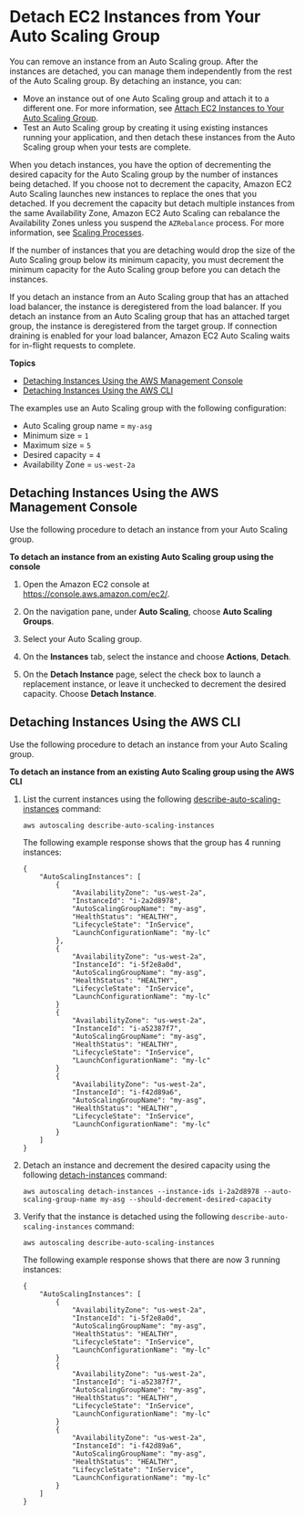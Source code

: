# Detach EC2 Instances from Your Auto Scaling Group<a name="detach-instance-asg"></a>

You can remove an instance from an Auto Scaling group\. After the instances are detached, you can manage them independently from the rest of the Auto Scaling group\. By detaching an instance, you can:
+ Move an instance out of one Auto Scaling group and attach it to a different one\. For more information, see [Attach EC2 Instances to Your Auto Scaling Group](attach-instance-asg.md)\.
+ Test an Auto Scaling group by creating it using existing instances running your application, and then detach these instances from the Auto Scaling group when your tests are complete\.

When you detach instances, you have the option of decrementing the desired capacity for the Auto Scaling group by the number of instances being detached\. If you choose not to decrement the capacity, Amazon EC2 Auto Scaling launches new instances to replace the ones that you detached\. If you decrement the capacity but detach multiple instances from the same Availability Zone, Amazon EC2 Auto Scaling can rebalance the Availability Zones unless you suspend the `AZRebalance` process\. For more information, see [Scaling Processes](as-suspend-resume-processes.md#process-types)\.

If the number of instances that you are detaching would drop the size of the Auto Scaling group below its minimum capacity, you must decrement the minimum capacity for the Auto Scaling group before you can detach the instances\.

If you detach an instance from an Auto Scaling group that has an attached load balancer, the instance is deregistered from the load balancer\. If you detach an instance from an Auto Scaling group that has an attached target group, the instance is deregistered from the target group\. If connection draining is enabled for your load balancer, Amazon EC2 Auto Scaling waits for in\-flight requests to complete\.

**Topics**
+ [Detaching Instances Using the AWS Management Console](#detach-instance-console)
+ [Detaching Instances Using the AWS CLI](#detach-instance-aws-cli)

The examples use an Auto Scaling group with the following configuration:
+ Auto Scaling group name = `my-asg`
+ Minimum size = `1`
+ Maximum size = `5`
+ Desired capacity = `4`
+ Availability Zone = `us-west-2a`

## Detaching Instances Using the AWS Management Console<a name="detach-instance-console"></a>

Use the following procedure to detach an instance from your Auto Scaling group\.

**To detach an instance from an existing Auto Scaling group using the console**

1. Open the Amazon EC2 console at [https://console\.aws\.amazon\.com/ec2/](https://console.aws.amazon.com/ec2/)\.

1. On the navigation pane, under **Auto Scaling**, choose **Auto Scaling Groups**\.

1. Select your Auto Scaling group\.

1. On the **Instances** tab, select the instance and choose **Actions**, **Detach**\.

1. On the **Detach Instance** page, select the check box to launch a replacement instance, or leave it unchecked to decrement the desired capacity\. Choose **Detach Instance**\.

## Detaching Instances Using the AWS CLI<a name="detach-instance-aws-cli"></a>

Use the following procedure to detach an instance from your Auto Scaling group\.

**To detach an instance from an existing Auto Scaling group using the AWS CLI**

1. List the current instances using the following [describe\-auto\-scaling\-instances](http://docs.aws.amazon.com/cli/latest/reference/autoscaling/describe-auto-scaling-instances.html) command:

   ```
   aws autoscaling describe-auto-scaling-instances
   ```

   The following example response shows that the group has 4 running instances:

   ```
   {
       "AutoScalingInstances": [
           {
               "AvailabilityZone": "us-west-2a",
               "InstanceId": "i-2a2d8978",
               "AutoScalingGroupName": "my-asg",
               "HealthStatus": "HEALTHY",
               "LifecycleState": "InService",
               "LaunchConfigurationName": "my-lc"
           },
           {
               "AvailabilityZone": "us-west-2a",
               "InstanceId": "i-5f2e8a0d",
               "AutoScalingGroupName": "my-asg",
               "HealthStatus": "HEALTHY",
               "LifecycleState": "InService",
               "LaunchConfigurationName": "my-lc"
           }
           {
               "AvailabilityZone": "us-west-2a",
               "InstanceId": "i-a52387f7",
               "AutoScalingGroupName": "my-asg",
               "HealthStatus": "HEALTHY",
               "LifecycleState": "InService",
               "LaunchConfigurationName": "my-lc"
           }
           {
               "AvailabilityZone": "us-west-2a",
               "InstanceId": "i-f42d89a6",
               "AutoScalingGroupName": "my-asg",
               "HealthStatus": "HEALTHY",
               "LifecycleState": "InService",
               "LaunchConfigurationName": "my-lc"
           }
       ]
   }
   ```

1. Detach an instance and decrement the desired capacity using the following [detach\-instances](http://docs.aws.amazon.com/cli/latest/reference/autoscaling/detach-instances.html) command:

   ```
   aws autoscaling detach-instances --instance-ids i-2a2d8978 --auto-scaling-group-name my-asg --should-decrement-desired-capacity
   ```

1. Verify that the instance is detached using the following `describe-auto-scaling-instances` command:

   ```
   aws autoscaling describe-auto-scaling-instances
   ```

   The following example response shows that there are now 3 running instances: 

   ```
   {
       "AutoScalingInstances": [
           {
               "AvailabilityZone": "us-west-2a",
               "InstanceId": "i-5f2e8a0d",
               "AutoScalingGroupName": "my-asg",
               "HealthStatus": "HEALTHY",
               "LifecycleState": "InService",
               "LaunchConfigurationName": "my-lc"
           }
           {
               "AvailabilityZone": "us-west-2a",
               "InstanceId": "i-a52387f7",
               "AutoScalingGroupName": "my-asg",
               "HealthStatus": "HEALTHY",
               "LifecycleState": "InService",
               "LaunchConfigurationName": "my-lc"
           }
           {
               "AvailabilityZone": "us-west-2a",
               "InstanceId": "i-f42d89a6",
               "AutoScalingGroupName": "my-asg",
               "HealthStatus": "HEALTHY",
               "LifecycleState": "InService",
               "LaunchConfigurationName": "my-lc"
           }
       ]
   }
   ```